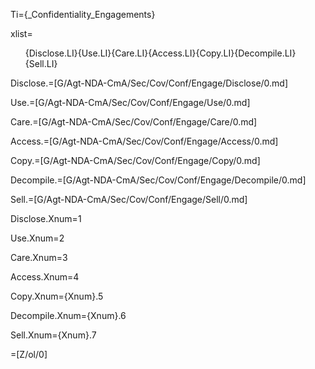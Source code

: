 Ti={_Confidentiality_Engagements}

xlist=<ol>{Disclose.LI}{Use.LI}{Care.LI}{Access.LI}{Copy.LI}{Decompile.LI}{Sell.LI}</ol>

Disclose.=[G/Agt-NDA-CmA/Sec/Cov/Conf/Engage/Disclose/0.md]

Use.=[G/Agt-NDA-CmA/Sec/Cov/Conf/Engage/Use/0.md]

Care.=[G/Agt-NDA-CmA/Sec/Cov/Conf/Engage/Care/0.md]

Access.=[G/Agt-NDA-CmA/Sec/Cov/Conf/Engage/Access/0.md]

Copy.=[G/Agt-NDA-CmA/Sec/Cov/Conf/Engage/Copy/0.md]

Decompile.=[G/Agt-NDA-CmA/Sec/Cov/Conf/Engage/Decompile/0.md]

Sell.=[G/Agt-NDA-CmA/Sec/Cov/Conf/Engage/Sell/0.md]

Disclose.Xnum=1

Use.Xnum=2

Care.Xnum=3

Access.Xnum=4

Copy.Xnum={Xnum}.5

Decompile.Xnum={Xnum}.6

Sell.Xnum={Xnum}.7

=[Z/ol/0]
